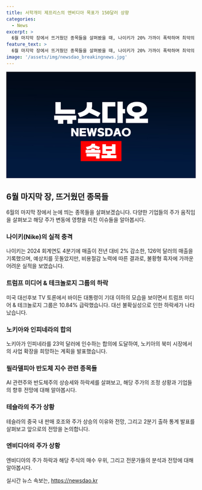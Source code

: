 ```yaml
---
title: 서학개미 제프리스의 엔비디아 목표가 150달러 상향
categories:
  - News
excerpt: >
  6월 마지막 장에서 뜨거웠던 종목들을 살펴봤을 때, 나이키가 20% 가까이 폭락하며 최악의 실적을 기록했고, 트럼프 미디어 & 테크놀로지 그룹도 10.84% 급락하며 대선 불확실성에 따른 하락세를 보였다. 반면 인피네라는 15.78% 폭등하며 노키아의 23억 달러 인수 약정에 따른 주목을 받았으며, 엔비디아의 하락세를 건전한 조정으로 평가하여 매수 우위를 보였다. 테슬라는 중국 판매 호조에도 불구하고 매도세가 거셌고, 엔비디아는 펀더멘털 변화 없이 하락세를 보였으나 건전한 조정으로 평가되어 매수 우위를 보였다. SBS Biz는 여러분의 제보를 기다리고 있다. (150자)
feature_text: >
  6월 마지막 장에서 뜨거웠던 종목들을 살펴봤을 때, 나이키가 20% 가까이 폭락하며 최악의 실적을 기록했고, 트럼프 미디어 & 테크놀로지 그룹도 10.84% 급락하며 대선 불확실성에 따른 하락세를 보였다. 반면 인피네라는 15.78% 폭등하며 노키아의 23억 달러 인수 약정에 따른 주목을 받았으며, 엔비디아의 하락세를 건전한 조정으로 평가하여 매수 우위를 보였다. 테슬라는 중국 판매 호조에도 불구하고 매도세가 거셌고, 엔비디아는 펀더멘털 변화 없이 하락세를 보였으나 건전한 조정으로 평가되어 매수 우위를 보였다. SBS Biz는 여러분의 제보를 기다리고 있다. (150자)
image: '/assets/img/newsdao_breakingnews.jpg'
---
```


<p><img src="/assets/img/newsdao_breakingnews.jpg" alt="implanttips 속보" /></p>

<h2 data-ke-size="size26">6월 마지막 장, 뜨거웠던 종목들</h2>

<p data-ke-size="size16">6월의 마지막 장에서 눈에 띄는 종목들을 살펴보겠습니다. 다양한 기업들의 주가 움직임을 살펴보고 해당 주가 변동에 영향을 미친 이슈들을 알아봅시다.</p>

<h3><b>나이키(Nike)의 실적 충격</b></h3>

<p data-ke-size="size16">나이키는 2024 회계연도 4분기에 매출이 전년 대비 2% 감소한, 126억 달러의 매출을 기록했으며, 예상치를 웃돌았지만, 비용절감 노력에 따른 결과로, 불황형 흑자에 가까운 어려운 실적을 보였습니다.</p>

<h3><b>트럼프 미디어 & 테크놀로지 그룹의 하락</b></h3>

<p data-ke-size="size16">미국 대선후보 TV 토론에서 바이든 대통령이 기대 이하의 모습을 보이면서 트럼프 미디어 & 테크놀로지 그룹은 10.84% 급락했습니다. 대선 불확실성으로 인한 하락세가 나타났습니다.</p>

<h3><b>노키아와 인피네라의 합의</b></h3>

<p data-ke-size="size16">노키아가 인피네라를 23억 달러에 인수하는 합의에 도달하여, 노키아의 북미 시장에서의 사업 확장을 희망하는 계획을 발표했습니다.</p>

<h3><b>필라델피아 반도체 지수 관련 종목들</b></h3>

<p data-ke-size="size16">AI 관련주와 반도체주의 상승세와 하락세를 살펴보고, 해당 주가의 조정 상황과 기업들의 향후 전망에 대해 알아봅시다.</p>

<h3><b>테슬라의 주가 상황</b></h3>

<p data-ke-size="size16">테슬라의 중국 내 판매 호조와 주가 상승의 이유와 전망, 그리고 2분기 출하 통계 발표를 살펴보고 앞으로의 전망을 논의합니다. </p>

<h3><b>엔비디아의 주가 상황</b></h3>

<p data-ke-size="size16">엔비디아의 주가 하락과 해당 주식의 매수 우위, 그리고 전문가들의 분석과 전망에 대해 알아봅시다.</p>

<p data-ke-size="size16"></p>
실시간 뉴스 속보는, <a href="https://newsdao.kr" rel="dofollow">https://newsdao.kr</a>



